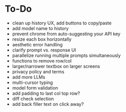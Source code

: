 # To-Do
- clean up history UX, add buttons to copy/paste
- add model name to history
- prevent chrome from auto-suggesting your API key
- resize each box horizontally
- aesthetic error handling
- clarify prompt vs. response UI
- parallelize running multiple prompts simultaneously
- functions to remove row/col 
- larger/narrower textbox on larger screens
- privacy policy and terms
- add more LLMs
- multi-cursor typing
- model form validation
- add padding to last col top row?
- diff check selection
- add back filler text on click away?


